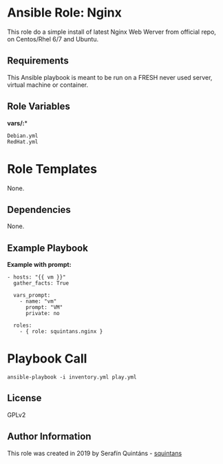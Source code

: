 Ansible Role: Nginx
===================

This role do a simple install of latest Nginx Web Werver from official repo, on Centos/Rhel 6/7 and Ubuntu.


Requirements
------------

This Ansible playbook is meant to be run on a FRESH never used server, virtual machine or container.

Role Variables
--------------

**vars/:***
```
Debian.yml
RedHat.yml
```

Role Templates
==============

None.

Dependencies
------------

None.

Example Playbook
----------------

**Example with prompt:**
```
- hosts: "{{ vm }}"
  gather_facts: True

  vars_prompt:
    - name: "vm"
      prompt: "VM"
      private: no

  roles:
    - { role: squintans.nginx }
```

Playbook Call
=============
```
ansible-playbook -i inventory.yml play.yml
```

License
-------

GPLv2

Author Information
------------------
This role was created in 2019 by Serafín Quintáns - [squintans](http://www.linkedin.com/squintans/)
